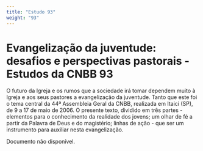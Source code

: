 ```yaml
---
title: "Estudo 93"
weight: "93"
---
```


# Evangelização da juventude: desafios e perspectivas pastorais - Estudos da CNBB 93

O futuro da Igreja e os rumos que a sociedade irá tomar dependem muito à Igreja e aos seus pastores a evangelização da juventude. Tanto que este foi o tema central da 44⁠ª Assembleia Geral da CNBB, realizada em Itaici (SP), de 9 a 17 de maio de 2006. O presente texto, dividido em três partes - elementos para o conhecimento da realidade dos jovens; um olhar de fé a partir da Palavra de Deus e do magistério; linhas de ação - que ser um instrumento para auxiliar nesta evangelização.

Documento não disponível.
